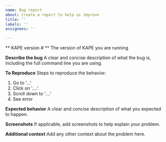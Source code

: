 ```yaml
---
name: Bug report
about: Create a report to help us improve
title: ''
labels: ''
assignees: ''

---
```


** KAPE version # **
The version of KAPE you are running

**Describe the bug**
A clear and concise description of what the bug is, including the full command line you are using.

**To Reproduce**
Steps to reproduce the behavior:
1. Go to '...'
2. Click on '....'
3. Scroll down to '....'
4. See error

**Expected behavior**
A clear and concise description of what you expected to happen.

**Screenshots**
If applicable, add screenshots to help explain your problem.

**Additional context**
Add any other context about the problem here.
